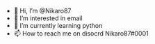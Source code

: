 - 👋 Hi, I’m @Nikaro87
- 👀 I’m interested in email
- 🌱 I’m currently learning python
- 📫 How to reach me on disocrd Nikaro87#0001

<!---
Nikaro87/Nikaro87 is a ✨ special ✨ repository because its `README.md` (this file) appears on your GitHub profile.
You can click the Preview link to take a look at your changes.
--->
